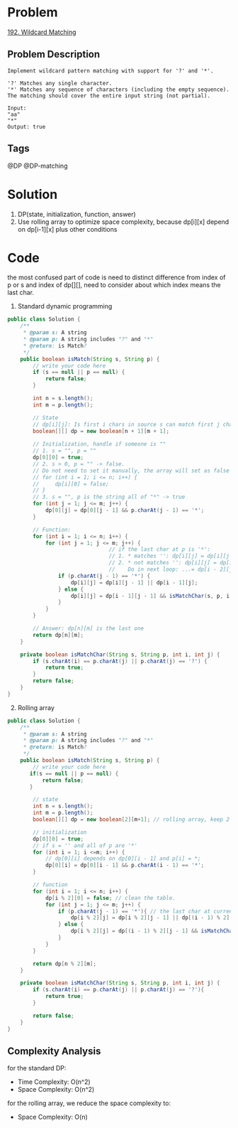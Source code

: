 # Problem
[192. Wildcard Matching
](https://www.lintcode.com/problem/wildcard-matching/)

## Problem Description
```
Implement wildcard pattern matching with support for '?' and '*'.

'?' Matches any single character.
'*' Matches any sequence of characters (including the empty sequence).
The matching should cover the entire input string (not partial).

Input:
"aa"
"*"
Output: true
```
## Tags
@DP @DP-matching

# Solution
1. DP(state, initialization, function, answer)
2. Use rolling array to optimize space complexity, because dp[i][x] depend on dp[i-1][x] plus other conditions


# Code

the most confused part of code is need to distinct difference from index of p or s and index of dp[][], need to consider about which index means the last char.

1. Standard dynamic programming
```java
public class Solution {
    /**
     * @param s: A string 
     * @param p: A string includes "?" and "*"
     * @return: is Match?
     */
    public boolean isMatch(String s, String p) {
        // write your code here
        if (s == null || p == null) {
            return false;
        }

        int n = s.length(); 
        int m = p.length();

        // State
        // dp[i][j]: Is first i chars in source s can match first j chars in pattern p? true/false
        boolean[][] dp = new boolean[n + 1][m + 1];
        
        // Initialization, handle if someone is ""
        // 1. s = "", p = ""
        dp[0][0] = true; 
        // 2. s > 0, p = "" -> false. 
        // Do not need to set it manually, the array will set as false by default.
        // for (int i = 1; i <= n; i++) { 
        //     dp[i][0] = false;
        // }
        // 3. s = "", p is the string all of "*" -> true
        for (int j = 1; j <= m; j++) { 
            dp[0][j] = dp[0][j - 1] && p.charAt(j - 1) == '*';
        }

        // Function:
        for (int i = 1; i <= n; i++) {
            for (int j = 1; j <= m; j++) {
								// if the last char at p is '*':
								// 1. * matches '': dp[i][j] = dp[i][j - 1]
								// 2. * not matches '': dp[i][j] = dp[i - 1][j] 
								//    Do in next loop: ...= dp[i - 2][j]....
                if (p.charAt(j - 1) == '*') {
                    dp[i][j] = dp[i][j - 1] || dp[i - 1][j];
                } else {
                    dp[i][j] = dp[i - 1][j - 1] && isMatchChar(s, p, i - 1, j - 1);
                }    
            }
        }

        // Answer: dp[n][m] is the last one 
        return dp[n][m];
    }

    private boolean isMatchChar(String s, String p, int i, int j) {
        if (s.charAt(i) == p.charAt(j) || p.charAt(j) == '?') {
            return true;
        }
        return false;
    }
}
```

2. Rolling array
```java
public class Solution {
    /**
     * @param s: A string 
     * @param p: A string includes "?" and "*"
     * @return: is Match?
     */
    public boolean isMatch(String s, String p) {
        // write your code here
       if(s == null || p == null) {
           return false;
       }

        // state
        int n = s.length();
        int m = p.length();
        boolean[][] dp = new boolean[2][m+1]; // rolling array, keep 2 spaces (i mod 2, (i - 1) mod 2) 

        // initialization
        dp[0][0] = true;
        // if s = '' and all of p are '*'
        for (int i = 1; i <=m; i++) {
            // dp[0][i] depends on dp[0][i - 1] and p[i] = *;
            dp[0][i] = dp[0][i - 1] && p.charAt(i - 1) == '*';
        }

        // function
        for (int i = 1; i <= n; i++) {
            dp[i % 2][0] = false; // clean the table.
            for (int j = 1; j <= m; j++) {
                if (p.charAt(j - 1) == '*'){ // the last char at current p is *
                    dp[i % 2][j] = dp[i % 2][j - 1] || dp[(i - 1) % 2][j];
                } else {
                    dp[i % 2][j] = dp[(i - 1) % 2][j - 1] && isMatchChar(s, p, i - 1, j - 1);
                }
            }
        }

        return dp[n % 2][m];
    }

    private boolean isMatchChar(String s, String p, int i, int j) {
        if (s.charAt(i) == p.charAt(j) || p.charAt(j) == '?'){
            return true;
        }

        return false;
    }
}
```

## Complexity Analysis
for the standard DP:
- Time Complexity: O(n^2)
- Space Complexity: O(n^2)

for the rolling array, we reduce the space complexity to:
- Space Complexity: O(n)

